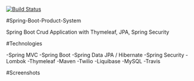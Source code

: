 [![Build Status](https://travis-ci.org/veritaserg/StoreApp.svg?branch=master)](https://travis-ci.org/veritaserg/StoreApp)


#Spring-Boot-Product-System

Spring Boot Crud Application with Thymeleaf, JPA, Spring Security

#Technologies

-Spring MVC
-Spring Boot
-Spring Data JPA / Hibernate
-Spring Security
-Lombok
-Thymeleaf
-Maven
-Twilio
-Liquibase
-MySQL
-Travis

#Screenshots





